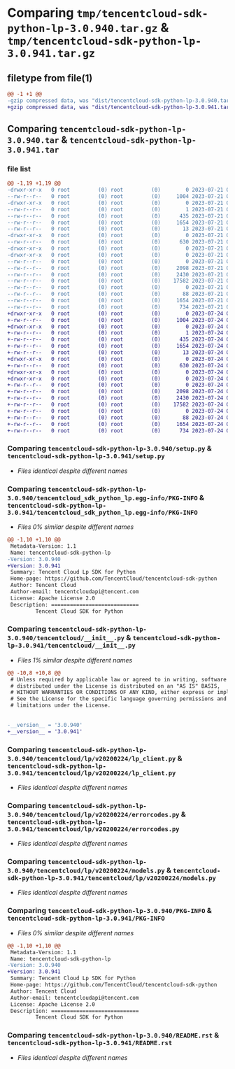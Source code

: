 # Comparing `tmp/tencentcloud-sdk-python-lp-3.0.940.tar.gz` & `tmp/tencentcloud-sdk-python-lp-3.0.941.tar.gz`

## filetype from file(1)

```diff
@@ -1 +1 @@
-gzip compressed data, was "dist/tencentcloud-sdk-python-lp-3.0.940.tar", last modified: Fri Jul 21 00:45:21 2023, max compression
+gzip compressed data, was "dist/tencentcloud-sdk-python-lp-3.0.941.tar", last modified: Mon Jul 24 00:39:45 2023, max compression
```

## Comparing `tencentcloud-sdk-python-lp-3.0.940.tar` & `tencentcloud-sdk-python-lp-3.0.941.tar`

### file list

```diff
@@ -1,19 +1,19 @@
-drwxr-xr-x   0 root         (0) root         (0)        0 2023-07-21 00:45:21.000000 tencentcloud-sdk-python-lp-3.0.940/
--rw-r--r--   0 root         (0) root         (0)     1004 2023-07-21 00:45:20.000000 tencentcloud-sdk-python-lp-3.0.940/setup.py
-drwxr-xr-x   0 root         (0) root         (0)        0 2023-07-21 00:45:21.000000 tencentcloud-sdk-python-lp-3.0.940/tencentcloud_sdk_python_lp.egg-info/
--rw-r--r--   0 root         (0) root         (0)        1 2023-07-21 00:45:21.000000 tencentcloud-sdk-python-lp-3.0.940/tencentcloud_sdk_python_lp.egg-info/dependency_links.txt
--rw-r--r--   0 root         (0) root         (0)      435 2023-07-21 00:45:21.000000 tencentcloud-sdk-python-lp-3.0.940/tencentcloud_sdk_python_lp.egg-info/SOURCES.txt
--rw-r--r--   0 root         (0) root         (0)     1654 2023-07-21 00:45:21.000000 tencentcloud-sdk-python-lp-3.0.940/tencentcloud_sdk_python_lp.egg-info/PKG-INFO
--rw-r--r--   0 root         (0) root         (0)       13 2023-07-21 00:45:21.000000 tencentcloud-sdk-python-lp-3.0.940/tencentcloud_sdk_python_lp.egg-info/top_level.txt
-drwxr-xr-x   0 root         (0) root         (0)        0 2023-07-21 00:45:21.000000 tencentcloud-sdk-python-lp-3.0.940/tencentcloud/
--rw-r--r--   0 root         (0) root         (0)      630 2023-07-21 00:45:20.000000 tencentcloud-sdk-python-lp-3.0.940/tencentcloud/__init__.py
-drwxr-xr-x   0 root         (0) root         (0)        0 2023-07-21 00:45:21.000000 tencentcloud-sdk-python-lp-3.0.940/tencentcloud/lp/
-drwxr-xr-x   0 root         (0) root         (0)        0 2023-07-21 00:45:21.000000 tencentcloud-sdk-python-lp-3.0.940/tencentcloud/lp/v20200224/
--rw-r--r--   0 root         (0) root         (0)        0 2023-07-21 00:45:20.000000 tencentcloud-sdk-python-lp-3.0.940/tencentcloud/lp/v20200224/__init__.py
--rw-r--r--   0 root         (0) root         (0)     2098 2023-07-21 00:45:20.000000 tencentcloud-sdk-python-lp-3.0.940/tencentcloud/lp/v20200224/lp_client.py
--rw-r--r--   0 root         (0) root         (0)     2430 2023-07-21 00:45:20.000000 tencentcloud-sdk-python-lp-3.0.940/tencentcloud/lp/v20200224/errorcodes.py
--rw-r--r--   0 root         (0) root         (0)    17582 2023-07-21 00:45:20.000000 tencentcloud-sdk-python-lp-3.0.940/tencentcloud/lp/v20200224/models.py
--rw-r--r--   0 root         (0) root         (0)        0 2023-07-21 00:45:20.000000 tencentcloud-sdk-python-lp-3.0.940/tencentcloud/lp/__init__.py
--rw-r--r--   0 root         (0) root         (0)       88 2023-07-21 00:45:21.000000 tencentcloud-sdk-python-lp-3.0.940/setup.cfg
--rw-r--r--   0 root         (0) root         (0)     1654 2023-07-21 00:45:21.000000 tencentcloud-sdk-python-lp-3.0.940/PKG-INFO
--rw-r--r--   0 root         (0) root         (0)      734 2023-07-21 00:45:20.000000 tencentcloud-sdk-python-lp-3.0.940/README.rst
+drwxr-xr-x   0 root         (0) root         (0)        0 2023-07-24 00:39:45.000000 tencentcloud-sdk-python-lp-3.0.941/
+-rw-r--r--   0 root         (0) root         (0)     1004 2023-07-24 00:39:45.000000 tencentcloud-sdk-python-lp-3.0.941/setup.py
+drwxr-xr-x   0 root         (0) root         (0)        0 2023-07-24 00:39:45.000000 tencentcloud-sdk-python-lp-3.0.941/tencentcloud_sdk_python_lp.egg-info/
+-rw-r--r--   0 root         (0) root         (0)        1 2023-07-24 00:39:45.000000 tencentcloud-sdk-python-lp-3.0.941/tencentcloud_sdk_python_lp.egg-info/dependency_links.txt
+-rw-r--r--   0 root         (0) root         (0)      435 2023-07-24 00:39:45.000000 tencentcloud-sdk-python-lp-3.0.941/tencentcloud_sdk_python_lp.egg-info/SOURCES.txt
+-rw-r--r--   0 root         (0) root         (0)     1654 2023-07-24 00:39:45.000000 tencentcloud-sdk-python-lp-3.0.941/tencentcloud_sdk_python_lp.egg-info/PKG-INFO
+-rw-r--r--   0 root         (0) root         (0)       13 2023-07-24 00:39:45.000000 tencentcloud-sdk-python-lp-3.0.941/tencentcloud_sdk_python_lp.egg-info/top_level.txt
+drwxr-xr-x   0 root         (0) root         (0)        0 2023-07-24 00:39:45.000000 tencentcloud-sdk-python-lp-3.0.941/tencentcloud/
+-rw-r--r--   0 root         (0) root         (0)      630 2023-07-24 00:39:45.000000 tencentcloud-sdk-python-lp-3.0.941/tencentcloud/__init__.py
+drwxr-xr-x   0 root         (0) root         (0)        0 2023-07-24 00:39:45.000000 tencentcloud-sdk-python-lp-3.0.941/tencentcloud/lp/
+drwxr-xr-x   0 root         (0) root         (0)        0 2023-07-24 00:39:45.000000 tencentcloud-sdk-python-lp-3.0.941/tencentcloud/lp/v20200224/
+-rw-r--r--   0 root         (0) root         (0)        0 2023-07-24 00:39:45.000000 tencentcloud-sdk-python-lp-3.0.941/tencentcloud/lp/v20200224/__init__.py
+-rw-r--r--   0 root         (0) root         (0)     2098 2023-07-24 00:39:45.000000 tencentcloud-sdk-python-lp-3.0.941/tencentcloud/lp/v20200224/lp_client.py
+-rw-r--r--   0 root         (0) root         (0)     2430 2023-07-24 00:39:45.000000 tencentcloud-sdk-python-lp-3.0.941/tencentcloud/lp/v20200224/errorcodes.py
+-rw-r--r--   0 root         (0) root         (0)    17582 2023-07-24 00:39:45.000000 tencentcloud-sdk-python-lp-3.0.941/tencentcloud/lp/v20200224/models.py
+-rw-r--r--   0 root         (0) root         (0)        0 2023-07-24 00:39:45.000000 tencentcloud-sdk-python-lp-3.0.941/tencentcloud/lp/__init__.py
+-rw-r--r--   0 root         (0) root         (0)       88 2023-07-24 00:39:45.000000 tencentcloud-sdk-python-lp-3.0.941/setup.cfg
+-rw-r--r--   0 root         (0) root         (0)     1654 2023-07-24 00:39:45.000000 tencentcloud-sdk-python-lp-3.0.941/PKG-INFO
+-rw-r--r--   0 root         (0) root         (0)      734 2023-07-24 00:39:45.000000 tencentcloud-sdk-python-lp-3.0.941/README.rst
```

### Comparing `tencentcloud-sdk-python-lp-3.0.940/setup.py` & `tencentcloud-sdk-python-lp-3.0.941/setup.py`

 * *Files identical despite different names*

### Comparing `tencentcloud-sdk-python-lp-3.0.940/tencentcloud_sdk_python_lp.egg-info/PKG-INFO` & `tencentcloud-sdk-python-lp-3.0.941/tencentcloud_sdk_python_lp.egg-info/PKG-INFO`

 * *Files 0% similar despite different names*

```diff
@@ -1,10 +1,10 @@
 Metadata-Version: 1.1
 Name: tencentcloud-sdk-python-lp
-Version: 3.0.940
+Version: 3.0.941
 Summary: Tencent Cloud Lp SDK for Python
 Home-page: https://github.com/TencentCloud/tencentcloud-sdk-python
 Author: Tencent Cloud
 Author-email: tencentcloudapi@tencent.com
 License: Apache License 2.0
 Description: ============================
         Tencent Cloud SDK for Python
```

### Comparing `tencentcloud-sdk-python-lp-3.0.940/tencentcloud/__init__.py` & `tencentcloud-sdk-python-lp-3.0.941/tencentcloud/__init__.py`

 * *Files 1% similar despite different names*

```diff
@@ -10,8 +10,8 @@
 # Unless required by applicable law or agreed to in writing, software
 # distributed under the License is distributed on an "AS IS" BASIS,
 # WITHOUT WARRANTIES OR CONDITIONS OF ANY KIND, either express or implied.
 # See the License for the specific language governing permissions and
 # limitations under the License.
 
 
-__version__ = '3.0.940'
+__version__ = '3.0.941'
```

### Comparing `tencentcloud-sdk-python-lp-3.0.940/tencentcloud/lp/v20200224/lp_client.py` & `tencentcloud-sdk-python-lp-3.0.941/tencentcloud/lp/v20200224/lp_client.py`

 * *Files identical despite different names*

### Comparing `tencentcloud-sdk-python-lp-3.0.940/tencentcloud/lp/v20200224/errorcodes.py` & `tencentcloud-sdk-python-lp-3.0.941/tencentcloud/lp/v20200224/errorcodes.py`

 * *Files identical despite different names*

### Comparing `tencentcloud-sdk-python-lp-3.0.940/tencentcloud/lp/v20200224/models.py` & `tencentcloud-sdk-python-lp-3.0.941/tencentcloud/lp/v20200224/models.py`

 * *Files identical despite different names*

### Comparing `tencentcloud-sdk-python-lp-3.0.940/PKG-INFO` & `tencentcloud-sdk-python-lp-3.0.941/PKG-INFO`

 * *Files 0% similar despite different names*

```diff
@@ -1,10 +1,10 @@
 Metadata-Version: 1.1
 Name: tencentcloud-sdk-python-lp
-Version: 3.0.940
+Version: 3.0.941
 Summary: Tencent Cloud Lp SDK for Python
 Home-page: https://github.com/TencentCloud/tencentcloud-sdk-python
 Author: Tencent Cloud
 Author-email: tencentcloudapi@tencent.com
 License: Apache License 2.0
 Description: ============================
         Tencent Cloud SDK for Python
```

### Comparing `tencentcloud-sdk-python-lp-3.0.940/README.rst` & `tencentcloud-sdk-python-lp-3.0.941/README.rst`

 * *Files identical despite different names*

